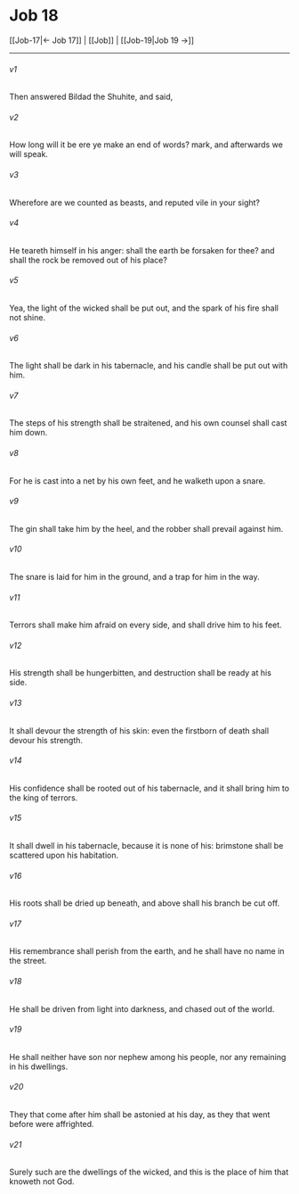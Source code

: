 # Job 18

[[Job-17|← Job 17]] | [[Job]] | [[Job-19|Job 19 →]]
***

###### v1
Then answered Bildad the Shuhite, and said,
###### v2
How long will it be ere ye make an end of words? mark, and afterwards we will speak.
###### v3
Wherefore are we counted as beasts, and reputed vile in your sight?
###### v4
He teareth himself in his anger: shall the earth be forsaken for thee? and shall the rock be removed out of his place?
###### v5
Yea, the light of the wicked shall be put out, and the spark of his fire shall not shine.
###### v6
The light shall be dark in his tabernacle, and his candle shall be put out with him.
###### v7
The steps of his strength shall be straitened, and his own counsel shall cast him down.
###### v8
For he is cast into a net by his own feet, and he walketh upon a snare.
###### v9
The gin shall take him by the heel, and the robber shall prevail against him.
###### v10
The snare is laid for him in the ground, and a trap for him in the way.
###### v11
Terrors shall make him afraid on every side, and shall drive him to his feet.
###### v12
His strength shall be hungerbitten, and destruction shall be ready at his side.
###### v13
It shall devour the strength of his skin: even the firstborn of death shall devour his strength.
###### v14
His confidence shall be rooted out of his tabernacle, and it shall bring him to the king of terrors.
###### v15
It shall dwell in his tabernacle, because it is none of his: brimstone shall be scattered upon his habitation.
###### v16
His roots shall be dried up beneath, and above shall his branch be cut off.
###### v17
His remembrance shall perish from the earth, and he shall have no name in the street.
###### v18
He shall be driven from light into darkness, and chased out of the world.
###### v19
He shall neither have son nor nephew among his people, nor any remaining in his dwellings.
###### v20
They that come after him shall be astonied at his day, as they that went before were affrighted.
###### v21
Surely such are the dwellings of the wicked, and this is the place of him that knoweth not God. 
